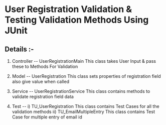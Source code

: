 # User Registration Validation & Testing Validation Methods Using JUnit

## Details :- 

1)  Controller  -- UserRegistrationMain 
                      This class takes User Input & pass these to Methods For Validation

2)  Model --  UserRegistration
                  This class sets properties of registration field also give value when called

3)  Service --  UserRegistrationService
                    This class contains methods to validate registration field data 

4)  Test  --  i) TU_UserRegistration
                      This class contains Test Cases for all the validation methods
              ii) TU_EmailMultipleEntry
                      This class contains Test Case for multiple entry of email id 
